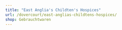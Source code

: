 ```yaml
---
title: "East Anglia's Childten's Hospices"
url: /dovercourt/east-anglias-childtens-hospices/
shop: Gebrauchtwaren
---
```

